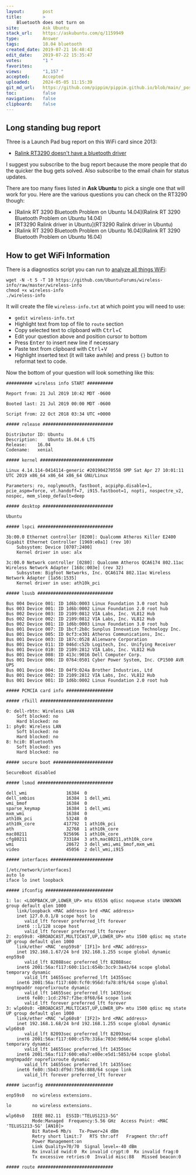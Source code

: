 ```yaml
---
layout:       post
title:        >
    Bluetooth does not turn on
site:         Ask Ubuntu
stack_url:    https://askubuntu.com/q/1159949
type:         Answer
tags:         18.04 bluetooth
created_date: 2019-07-21 16:48:43
edit_date:    2019-07-22 15:35:47
votes:        "1 "
favorites:    
views:        "1,157 "
accepted:     Accepted
uploaded:     2024-05-05 11:15:39
git_md_url:   https://github.com/pippim/pippim.github.io/blob/main/_posts/2019/2019-07-21-Bluetooth-does-not-turn-on.md
toc:          false
navigation:   false
clipboard:    false
---
```


## Long standing bug report

Three is a Launch Pad bug report on this WiFi card since 2013:

- [Ralink RT3290 doesn't have a bluetooth driver][1]

I suggest you subscribe to the bug report because the more people that do the quicker the bug gets solved. Also subscribe to the email chain for status updates.

There are too many fixes listed in **Ask Ubuntu** to pick a single one that will work for you. Here are the various questions you can check on the RT3290 though:

- [Ralink RT 3290 Bluetooth Problem on Ubuntu 14.04](Ralink RT 3290 Bluetooth Problem on Ubuntu 14.04)
- [RT3290 Ralink driver in Ubuntu](RT3290 Ralink driver in Ubuntu)
- [Ralink RT 3290 Bluetooth Problem on Ubuntu 16.04](Ralink RT 3290 Bluetooth Problem on Ubuntu 16.04)

## How to get WiFi Information

There is a diagnostics script you can run to [analyze all things WiFi][2]:

``` 
wget -N -t 5 -T 10 https://github.com/UbuntuForums/wireless-info/raw/master/wireless-info
chmod +x wireless-info
./wireless-info
```

It will create the file `wireless-info.txt` at which point you will need to use:

- `gedit wireless-info.txt`
- Highlight text from top of file to `route` section
- Copy selected text to clipboard with <kbd>Ctrl</kbd>+<kbd>C</kbd>
- Edit your question above and position cursor to bottom
- Press <kbd>Enter</kbd> to insert new line if necessary
- Paste text from clipboard with <kbd>Ctrl</kbd>+<kbd>V</kbd>
- Highlight inserted text (it will take awhile) and press `{}` button to reformat text to code.

Now the bottom of your question will look something like this:

``` 
########## wireless info START ##########

Report from: 21 Jul 2019 10:42 MDT -0600

Booted last: 21 Jul 2019 00:00 MDT -0600

Script from: 22 Oct 2018 03:34 UTC +0000

##### release ###########################

Distributor ID:	Ubuntu
Description:	Ubuntu 16.04.6 LTS
Release:	16.04
Codename:	xenial

##### kernel ############################

Linux 4.14.114-0414114-generic #201904270558 SMP Sat Apr 27 10:01:11 UTC 2019 x86_64 x86_64 x86_64 GNU/Linux

Parameters: ro, noplymouth, fastboot, acpiphp.disable=1, pcie_aspm=force, vt.handoff=7, i915.fastboot=1, nopti, nospectre_v2, nospec, mem_sleep_default=deep

##### desktop ###########################

Ubuntu

##### lspci #############################

3b:00.0 Ethernet controller [0200]: Qualcomm Atheros Killer E2400 Gigabit Ethernet Controller [1969:e0a1] (rev 10)
	Subsystem: Device [0707:2400]
	Kernel driver in use: alx

3c:00.0 Network controller [0280]: Qualcomm Atheros QCA6174 802.11ac Wireless Network Adapter [168c:003e] (rev 32)
	Subsystem: Bigfoot Networks, Inc. QCA6174 802.11ac Wireless Network Adapter [1a56:1535]
	Kernel driver in use: ath10k_pci

##### lsusb #############################

Bus 004 Device 001: ID 1d6b:0003 Linux Foundation 3.0 root hub
Bus 003 Device 001: ID 1d6b:0002 Linux Foundation 2.0 root hub
Bus 002 Device 003: ID 2109:0812 VIA Labs, Inc. VL812 Hub
Bus 002 Device 002: ID 2109:0812 VIA Labs, Inc. VL812 Hub
Bus 002 Device 001: ID 1d6b:0003 Linux Foundation 3.0 root hub
Bus 001 Device 007: ID 1bcf:2b8c Sunplus Innovation Technology Inc. 
Bus 001 Device 005: ID 0cf3:e301 Atheros Communications, Inc. 
Bus 001 Device 003: ID 187c:0528 Alienware Corporation 
Bus 001 Device 011: ID 046d:c52b Logitech, Inc. Unifying Receiver
Bus 001 Device 010: ID 2109:2812 VIA Labs, Inc. VL812 Hub
Bus 001 Device 008: ID 413c:9016 Dell Computer Corp. 
Bus 001 Device 006: ID 0764:0501 Cyber Power System, Inc. CP1500 AVR UPS
Bus 001 Device 004: ID 04f9:024a Brother Industries, Ltd 
Bus 001 Device 002: ID 2109:2812 VIA Labs, Inc. VL812 Hub
Bus 001 Device 001: ID 1d6b:0002 Linux Foundation 2.0 root hub

##### PCMCIA card info ##################

##### rfkill ############################

0: dell-rbtn: Wireless LAN
	Soft blocked: no
	Hard blocked: no
1: phy0: Wireless LAN
	Soft blocked: no
	Hard blocked: no
8: hci0: Bluetooth
	Soft blocked: yes
	Hard blocked: no

##### secure boot #######################

SecureBoot disabled

##### lsmod #############################

dell_wmi               16384  0
dell_smbios            16384  1 dell_wmi
wmi_bmof               16384  0
sparse_keymap          16384  1 dell_wmi
mxm_wmi                16384  0
ath10k_pci             53248  0
ath10k_core           417792  1 ath10k_pci
ath                    32768  1 ath10k_core
mac80211              925696  1 ath10k_core
cfg80211              733184  3 ath,mac80211,ath10k_core
wmi                    28672  3 dell_wmi,wmi_bmof,mxm_wmi
video                  45056  2 dell_wmi,i915

##### interfaces ########################

[/etc/network/interfaces]
auto lo
iface lo inet loopback

##### ifconfig ##########################

1: lo: <LOOPBACK,UP,LOWER_UP> mtu 65536 qdisc noqueue state UNKNOWN group default qlen 1000
    link/loopback <MAC address> brd <MAC address>
    inet 127.0.0.1/8 scope host lo
       valid_lft forever preferred_lft forever
    inet6 ::1/128 scope host 
       valid_lft forever preferred_lft forever
2: enp59s0: <BROADCAST,MULTICAST,UP,LOWER_UP> mtu 1500 qdisc mq state UP group default qlen 1000
    link/ether <MAC 'enp59s0' [IF1]> brd <MAC address>
    inet 192.168.1.67/24 brd 192.168.1.255 scope global dynamic enp59s0
       valid_lft 82088sec preferred_lft 82088sec
    inet6 2001:56a:f117:600:11c1:654b:3cc9:3a43/64 scope global temporary dynamic 
       valid_lft 14655sec preferred_lft 14355sec
    inet6 2001:56a:f117:600:fcf0:956d:fa78:8f6/64 scope global mngtmpaddr noprefixroute dynamic 
       valid_lft 14655sec preferred_lft 14355sec
    inet6 fe80::1cd:2767:f2be:8f60/64 scope link 
       valid_lft forever preferred_lft forever
3: wlp60s0: <BROADCAST,MULTICAST,UP,LOWER_UP> mtu 1500 qdisc mq state UP group default qlen 1000
    link/ether <MAC 'wlp60s0' [IF2]> brd <MAC address>
    inet 192.168.1.68/24 brd 192.168.1.255 scope global dynamic wlp60s0
       valid_lft 82093sec preferred_lft 82093sec
    inet6 2001:56a:f117:600:c57b:316a:703d:9d66/64 scope global temporary dynamic 
       valid_lft 14655sec preferred_lft 14355sec
    inet6 2001:56a:f117:600:e0a7:e80e:e5d1:5853/64 scope global mngtmpaddr noprefixroute dynamic 
       valid_lft 14655sec preferred_lft 14355sec
    inet6 fe80::5b43:df9d:7566:888/64 scope link 
       valid_lft forever preferred_lft forever

##### iwconfig ##########################

enp59s0   no wireless extensions.

lo        no wireless extensions.

wlp60s0   IEEE 802.11  ESSID:"TELUS1213-5G"  
          Mode:Managed  Frequency:5.56 GHz  Access Point: <MAC 'TELUS1213-5G' [AN10]>   
          Bit Rate=6 Mb/s   Tx-Power=24 dBm   
          Retry short limit:7   RTS thr:off   Fragment thr:off
          Power Management:on
          Link Quality=70/70  Signal level=-40 dBm  
          Rx invalid nwid:0  Rx invalid crypt:0  Rx invalid frag:0
          Tx excessive retries:0  Invalid misc:88   Missed beacon:0

##### route #############################
```


  [1]: https://bugs.launchpad.net/bluetooth/+bug/1189721
  [2]: https://github.com/UbuntuForums/wireless-info
